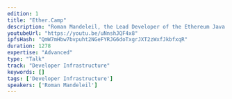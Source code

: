```yaml
---
edition: 1
title: "Ether.Camp"
description: "Roman Mandeleil, the Lead Developer of the Ethereum Java client shows off Ether.Camp, a block explorer, IDE and Hackathon Manager on Microsoft's Azure Cloud. http://hack.ether.camp/ http://frontier.ether.camp/"
youtubeUrl: "https://youtu.be/uNnshJQF4x8"
ipfsHash: "QmW7mHbw7bvpuht2NGeFYRJG6doTxgrJXT2zWxfJkbfxqR"
duration: 1278
expertise: "Advanced"
type: "Talk"
track: "Developer Infrastructure"
keywords: []
tags: ['Developer Infrastructure']
speakers: ['Roman Mandeleil']
---
```

